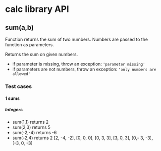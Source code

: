 # calc library API

## **sum(a,b)**

Function returns the sum of two numbers. Numbers are passed to the function as parameters.

Returns the sum on given numbers.

- if parameter is missing, throw an exception: `'parameter missing'`
- if parameters are not numbers, throw an exception: `'only numbers are allowed'`

### Test cases

#### 1 sums

##### Integers

- sum(1,1) returns 2
- sum(2,3) returns 5
- sum(-2,-4) returns -6
- sum(-2,4) returns 2
  [2, -4, -2],
  [0, 0, 0],
  [0, 3, 3],
  [3, 0, 3],
  [0,- 3, -3],
  [-3, 0, -3]
